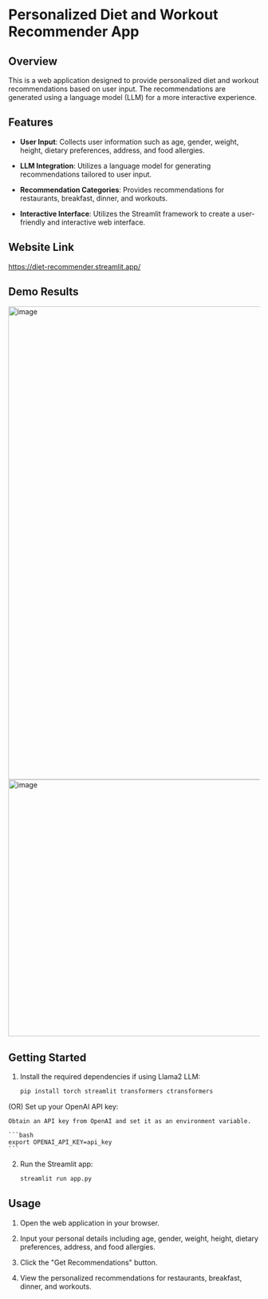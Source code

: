 # Personalized Diet and Workout Recommender App

## Overview

This is a web application designed to provide personalized diet and workout recommendations based on user input. The recommendations are generated using a language model (LLM) for a more interactive experience.

## Features

- **User Input**: Collects user information such as age, gender, weight, height, dietary preferences, address, and food allergies.

- **LLM Integration**: Utilizes a language model for generating recommendations tailored to user input.

- **Recommendation Categories**: Provides recommendations for restaurants, breakfast, dinner, and workouts.

- **Interactive Interface**: Utilizes the Streamlit framework to create a user-friendly and interactive web interface.

## Website Link

https://diet-recommender.streamlit.app/

## Demo Results
<img width="947" alt="image" src="https://github.com/Deepakv1210/Diet-Recommender/assets/154148155/723ecf56-9ee3-4de8-a684-f6f0494c82be">
<img width="514" alt="image" src="https://github.com/Deepakv1210/Diet-Recommender/assets/154148155/7475c1e9-7ac4-4116-a6a7-92af1d76361c">


## Getting Started

1. Install the required dependencies if using Llama2 LLM:

    ```bash
    pip install torch streamlit transformers ctransformers
    ```

(OR) Set up your OpenAI API key:

    Obtain an API key from OpenAI and set it as an environment variable.

    ```bash
    export OPENAI_API_KEY=api_key
    ```

2. Run the Streamlit app:

    ```bash
    streamlit run app.py
    ```

## Usage

1. Open the web application in your browser.

2. Input your personal details including age, gender, weight, height, dietary preferences, address, and food allergies.

3. Click the "Get Recommendations" button.

4. View the personalized recommendations for restaurants, breakfast, dinner, and workouts.
